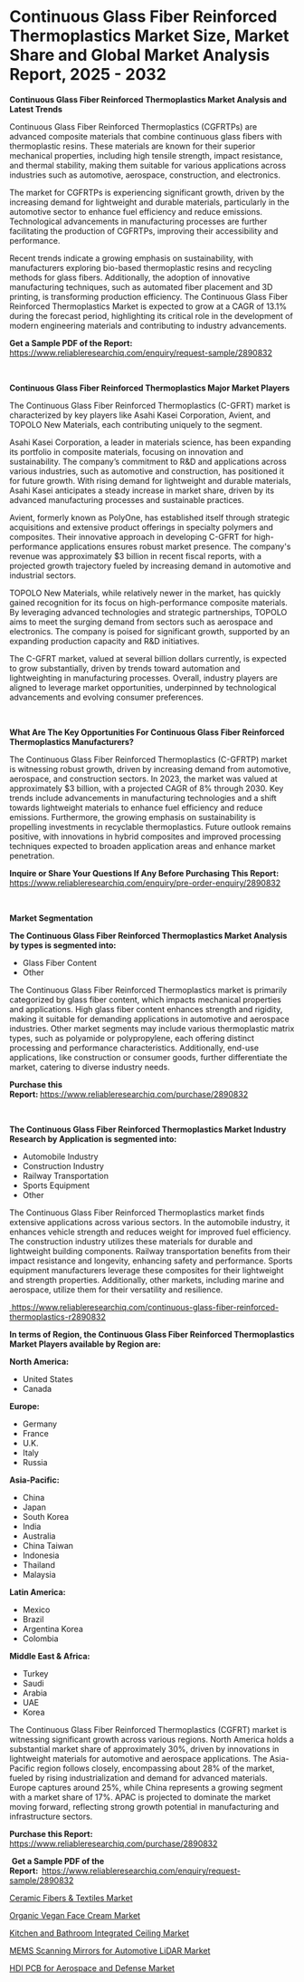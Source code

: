 <p><h1>Continuous Glass Fiber Reinforced Thermoplastics Market Size, Market Share and Global Market Analysis Report, 2025 - 2032</h1></p><p><strong>Continuous Glass Fiber Reinforced Thermoplastics Market Analysis and Latest Trends</strong></p>
<p><p>Continuous Glass Fiber Reinforced Thermoplastics (CGFRTPs) are advanced composite materials that combine continuous glass fibers with thermoplastic resins. These materials are known for their superior mechanical properties, including high tensile strength, impact resistance, and thermal stability, making them suitable for various applications across industries such as automotive, aerospace, construction, and electronics.</p><p>The market for CGFRTPs is experiencing significant growth, driven by the increasing demand for lightweight and durable materials, particularly in the automotive sector to enhance fuel efficiency and reduce emissions. Technological advancements in manufacturing processes are further facilitating the production of CGFRTPs, improving their accessibility and performance.</p><p>Recent trends indicate a growing emphasis on sustainability, with manufacturers exploring bio-based thermoplastic resins and recycling methods for glass fibers. Additionally, the adoption of innovative manufacturing techniques, such as automated fiber placement and 3D printing, is transforming production efficiency. The Continuous Glass Fiber Reinforced Thermoplastics Market is expected to grow at a CAGR of 13.1% during the forecast period, highlighting its critical role in the development of modern engineering materials and contributing to industry advancements.</p></p>
<p><strong>Get a Sample PDF of the Report:&nbsp;</strong> <a href="https://www.reliableresearchiq.com/enquiry/request-sample/2890832?utm_campaign=904&utm_medium=2&utm_source=Github&utm_content=ia&utm_term=14032025&utm_id=continuous-glass-fiber-reinforced-thermoplastics">https://www.reliableresearchiq.com/enquiry/request-sample/2890832</a></p>
<p>&nbsp;</p>
<p><strong>Continuous Glass Fiber Reinforced Thermoplastics Major Market Players</strong></p>
<p><p>The Continuous Glass Fiber Reinforced Thermoplastics (C-GFRT) market is characterized by key players like Asahi Kasei Corporation, Avient, and TOPOLO New Materials, each contributing uniquely to the segment.</p><p>Asahi Kasei Corporation, a leader in materials science, has been expanding its portfolio in composite materials, focusing on innovation and sustainability. The company’s commitment to R&D and applications across various industries, such as automotive and construction, has positioned it for future growth. With rising demand for lightweight and durable materials, Asahi Kasei anticipates a steady increase in market share, driven by its advanced manufacturing processes and sustainable practices.</p><p>Avient, formerly known as PolyOne, has established itself through strategic acquisitions and extensive product offerings in specialty polymers and composites. Their innovative approach in developing C-GFRT for high-performance applications ensures robust market presence. The company's revenue was approximately $3 billion in recent fiscal reports, with a projected growth trajectory fueled by increasing demand in automotive and industrial sectors. </p><p>TOPOLO New Materials, while relatively newer in the market, has quickly gained recognition for its focus on high-performance composite materials. By leveraging advanced technologies and strategic partnerships, TOPOLO aims to meet the surging demand from sectors such as aerospace and electronics. The company is poised for significant growth, supported by an expanding production capacity and R&D initiatives.</p><p>The C-GFRT market, valued at several billion dollars currently, is expected to grow substantially, driven by trends toward automation and lightweighting in manufacturing processes. Overall, industry players are aligned to leverage market opportunities, underpinned by technological advancements and evolving consumer preferences.</p></p>
<p>&nbsp;</p>
<p><strong>What Are The Key Opportunities For Continuous Glass Fiber Reinforced Thermoplastics Manufacturers?</strong></p>
<p><p>The Continuous Glass Fiber Reinforced Thermoplastics (C-GFRTP) market is witnessing robust growth, driven by increasing demand from automotive, aerospace, and construction sectors. In 2023, the market was valued at approximately $3 billion, with a projected CAGR of 8% through 2030. Key trends include advancements in manufacturing technologies and a shift towards lightweight materials to enhance fuel efficiency and reduce emissions. Furthermore, the growing emphasis on sustainability is propelling investments in recyclable thermoplastics. Future outlook remains positive, with innovations in hybrid composites and improved processing techniques expected to broaden application areas and enhance market penetration.</p></p>
<p><strong>Inquire or Share Your Questions If Any Before Purchasing This Report:</strong> <a href="https://www.reliableresearchiq.com/enquiry/pre-order-enquiry/2890832?utm_campaign=904&utm_medium=2&utm_source=Github&utm_content=ia&utm_term=14032025&utm_id=continuous-glass-fiber-reinforced-thermoplastics">https://www.reliableresearchiq.com/enquiry/pre-order-enquiry/2890832</a></p>
<p>&nbsp;</p>
<p><strong>Market Segmentation</strong></p>
<p><strong>The Continuous Glass Fiber Reinforced Thermoplastics Market Analysis by types is segmented into:</strong></p>
<p><ul><li> Glass Fiber Content</li><li>Other</li></ul></p>
<p><p>The Continuous Glass Fiber Reinforced Thermoplastics market is primarily categorized by glass fiber content, which impacts mechanical properties and applications. High glass fiber content enhances strength and rigidity, making it suitable for demanding applications in automotive and aerospace industries. Other market segments may include various thermoplastic matrix types, such as polyamide or polypropylene, each offering distinct processing and performance characteristics. Additionally, end-use applications, like construction or consumer goods, further differentiate the market, catering to diverse industry needs.</p></p>
<p><strong>Purchase this Report:&nbsp;</strong><a href="https://www.reliableresearchiq.com/purchase/2890832?utm_campaign=904&utm_medium=2&utm_source=Github&utm_content=ia&utm_term=14032025&utm_id=continuous-glass-fiber-reinforced-thermoplastics">https://www.reliableresearchiq.com/purchase/2890832</a></p>
<p>&nbsp;</p>
<p><strong>The Continuous Glass Fiber Reinforced Thermoplastics Market Industry Research by Application is segmented into:</strong></p>
<p><ul><li>Automobile Industry</li><li>Construction Industry</li><li>Railway Transportation</li><li>Sports Equipment</li><li>Other</li></ul></p>
<p><p>The Continuous Glass Fiber Reinforced Thermoplastics market finds extensive applications across various sectors. In the automobile industry, it enhances vehicle strength and reduces weight for improved fuel efficiency. The construction industry utilizes these materials for durable and lightweight building components. Railway transportation benefits from their impact resistance and longevity, enhancing safety and performance. Sports equipment manufacturers leverage these composites for their lightweight and strength properties. Additionally, other markets, including marine and aerospace, utilize them for their versatility and resilience.</p></p>
<p><a href="https://www.reliableresearchiq.com/continuous-glass-fiber-reinforced-thermoplastics-r2890832?utm_campaign=904&utm_medium=2&utm_source=Github&utm_content=ia&utm_term=14032025&utm_id=continuous-glass-fiber-reinforced-thermoplastics">&nbsp;https://www.reliableresearchiq.com/continuous-glass-fiber-reinforced-thermoplastics-r2890832</a></p>
<p><strong>In terms of Region, the Continuous Glass Fiber Reinforced Thermoplastics Market Players available by Region are:</strong></p>
<p>
    <p> <strong> North America: </strong>
        <ul>
            <li>United States</li>
            <li>Canada</li>
        </ul>
        </p> 
    <p> <strong> Europe: </strong>
        <ul>
            <li>Germany</li>
            <li>France</li>
            <li>U.K.</li>
            <li>Italy</li>
            <li>Russia</li>
        </ul>
        </p> 
    <p> <strong> Asia-Pacific: </strong>
        <ul>
            <li>China</li>
            <li>Japan</li>
            <li>South Korea</li>
            <li>India</li>
            <li>Australia</li>
            <li>China Taiwan</li>
            <li>Indonesia</li>
            <li>Thailand</li>
            <li>Malaysia</li>
        </ul>
        </p> 
    <p> <strong> Latin America: </strong>
        <ul>
            <li>Mexico</li>
            <li>Brazil</li>
            <li>Argentina Korea</li>
            <li>Colombia</li>
        </ul>
        </p> 
    <p> <strong> Middle East & Africa: </strong>
        <ul>
            <li>Turkey</li>
            <li>Saudi</li>
            <li>Arabia</li>
            <li>UAE</li>
            <li>Korea</li>
        </ul>
    </p>
    </p>
<p><p>The Continuous Glass Fiber Reinforced Thermoplastics (CGFRT) market is witnessing significant growth across various regions. North America holds a substantial market share of approximately 30%, driven by innovations in lightweight materials for automotive and aerospace applications. The Asia-Pacific region follows closely, encompassing about 28% of the market, fueled by rising industrialization and demand for advanced materials. Europe captures around 25%, while China represents a growing segment with a market share of 17%. APAC is projected to dominate the market moving forward, reflecting strong growth potential in manufacturing and infrastructure sectors.</p></p>
<p><strong>Purchase this Report: </strong><a href="https://www.reliableresearchiq.com/purchase/2890832?utm_campaign=904&utm_medium=2&utm_source=Github&utm_content=ia&utm_term=14032025&utm_id=continuous-glass-fiber-reinforced-thermoplastics">https://www.reliableresearchiq.com/purchase/2890832</a></p>
<p>&nbsp;<strong>Get a Sample PDF of the Report:&nbsp;&nbsp;</strong><a href="https://www.reliableresearchiq.com/enquiry/request-sample/2890832?utm_campaign=904&utm_medium=2&utm_source=Github&utm_content=ia&utm_term=14032025&utm_id=continuous-glass-fiber-reinforced-thermoplastics">https://www.reliableresearchiq.com/enquiry/request-sample/2890832</a></p>
<p><strong></strong></p>
<p><p><a href="https://github.com/nkbaroga/Market-Research-Report-List-1/blob/main/ceramic-fibers-textiles-market.md?utm_campaign=904&utm_medium=2&utm_source=Github&utm_content=ia&utm_term=14032025&utm_id=continuous-glass-fiber-reinforced-thermoplastics">Ceramic Fibers & Textiles Market</a></p><p><a href="https://github.com/ritooesiaba/Market-Research-Report-List-1/blob/main/organic-vegan-face-cream-market.md?utm_campaign=904&utm_medium=2&utm_source=Github&utm_content=ia&utm_term=14032025&utm_id=continuous-glass-fiber-reinforced-thermoplastics">Organic Vegan Face Cream Market</a></p><p><a href="https://github.com/sawrovpipolo/Market-Research-Report-List-1/blob/main/kitchen-and-bathroom-integrated-ceiling-market.md?utm_campaign=904&utm_medium=2&utm_source=Github&utm_content=ia&utm_term=14032025&utm_id=continuous-glass-fiber-reinforced-thermoplastics">Kitchen and Bathroom Integrated Ceiling Market</a></p><p><a href="https://github.com/elvutedipela/Market-Research-Report-List-1/blob/main/mems-scanning-mirrors-for-automotive-lidar-market.md?utm_campaign=904&utm_medium=2&utm_source=Github&utm_content=ia&utm_term=14032025&utm_id=continuous-glass-fiber-reinforced-thermoplastics">MEMS Scanning Mirrors for Automotive LiDAR Market</a></p><p><a href="https://github.com/aarajlyre/Market-Research-Report-List-1/blob/main/hdi-pcb-for-aerospace-and-defense-market.md?utm_campaign=904&utm_medium=2&utm_source=Github&utm_content=ia&utm_term=14032025&utm_id=continuous-glass-fiber-reinforced-thermoplastics">HDI PCB for Aerospace and Defense Market</a></p></p>